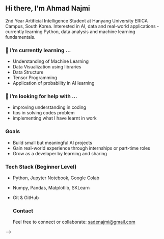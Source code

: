 ## Hi there, I'm Ahmad Najmi

2nd Year Artificial Intelligence Student at Hanyang University ERICA Campus, South Korea. Interested in AI, data and real-world applications - currently learning Python, data analysis and machine learning fundamentals.

### 🌱 I’m currently learning ...
- Understanding of Machine Learning
- Data Visualization using libraries
- Data Structure
- Tensor Programming
- Application of probability in AI learning
  

### 🤔 I’m looking for help with ...
- improving understanding in coding
- tips in solving codes problem
- implementing what I have learnt in work

  
### Goals
- Build small but meaningful AI projects
- Gain real-world experience through internships or part-time roles
- Grow as a developer by learning and sharing

### Tech Stack (Beginner Level)
- Python, Jupyter Notebook, Google Colab
- Numpy, Pandas, Matplotlib, SKLearn
- Git & GitHub

  ### Contact
  Feel free to connect or collaborate:
  sadenajmi@gmail.com
  
-->
